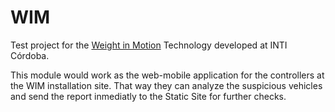 WIM
===

Test project for the [Weight in Motion](https://en.wikipedia.org/wiki/Weigh_in_motion) Technology developed at INTI Córdoba.

This module would work as the web-mobile application for the controllers at the WIM installation site.
That way they can analyze the suspicious vehicles and send the report inmediatly to the Static Site for further checks.
